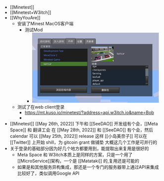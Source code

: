- [[Minetest]]
- [[Minetest+W3itch]]
- [[WhyYouAre]]
	- 安装了Minest MacOS客户端
		- 测试Mod
			- ![image.png](../assets/image_1653475314905_0.png)
	- 测试了在web client登录
		- https://mt.kuso.io/minetest/?address=api.w3itch.io&name=Bob
		-
- [[Minetest]] [[May 26th, 2022]] 下午和 [[SeeDAO]] 开发组有个会，[[Meta Space]] 和 翻译工会 在 [[May 28th, 2022]] 和 [[SeeDAO]]  有个会，然后 calendar 可以 [[May 25th, 2022]] release
  这样 [[小岛美奈子]] 可以在 [[Twitter]] 上开始 shill，为 gitcoin grant 做铺垫
  大概这几个工作是可并行的
- 关于登录的基础部分因为好几个地方都要用到，能提取出来复用是很好的
	- Meta Space 和 W3itch本质上是同样的方案，只是一个用了[[MicroService]]架构，一个是 [[Matataki]] 的,复用还是可能的
	- 如果是和其他服务异构集成，那还是一个专门的服务器带上通过API来集成比较好了，类似调用Google API